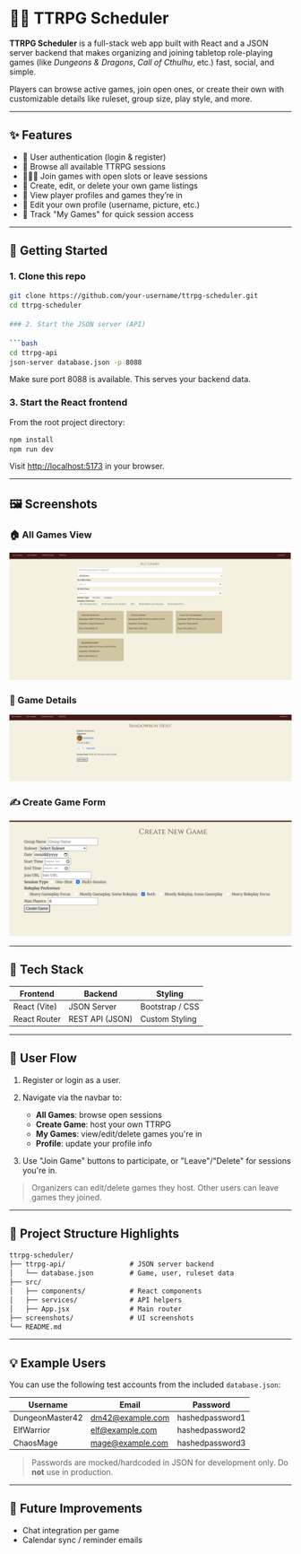 # 🧙‍♂️ TTRPG Scheduler

**TTRPG Scheduler** is a full-stack web app built with React and a JSON server backend that makes organizing and joining tabletop role-playing games (like *Dungeons & Dragons*, *Call of Cthulhu*, etc.) fast, social, and simple.

Players can browse active games, join open ones, or create their own with customizable details like ruleset, group size, play style, and more.

---

## ✨ Features

- 🔐 User authentication (login & register)
- 🎲 Browse all available TTRPG sessions
- 🧑‍🤝‍🧑 Join games with open slots or leave sessions
- 📝 Create, edit, or delete your own game listings
- 🧙 View player profiles and games they’re in
- 👤 Edit your own profile (username, picture, etc.)
- 📆 Track "My Games" for quick session access

---

## 🚀 Getting Started

### 1. Clone this repo

```bash
git clone https://github.com/your-username/ttrpg-scheduler.git
cd ttrpg-scheduler

### 2. Start the JSON server (API)

```bash
cd ttrpg-api
json-server database.json -p 8088
```

Make sure port 8088 is available. This serves your backend data.

### 3. Start the React frontend

From the root project directory:

```bash
npm install
npm run dev
```

Visit [http://localhost:5173](http://localhost:5173) in your browser.

---

## 🖼 Screenshots

### 🏠 All Games View

![All Games](./screenshots/all-games.png)

### 🎲 Game Details

![Game Details](./screenshots/game-details.png)

### ✍️ Create Game Form

![Create Game](./screenshots/create-game.png)

---

## 🧩 Tech Stack

| Frontend     | Backend         | Styling         |
| ------------ | --------------- | --------------- |
| React (Vite) | JSON Server     | Bootstrap / CSS |
| React Router | REST API (JSON) | Custom Styling  |

---

## 🔐 User Flow

1. Register or login as a user.
2. Navigate via the navbar to:

   * **All Games**: browse open sessions
   * **Create Game**: host your own TTRPG
   * **My Games**: view/edit/delete games you're in
   * **Profile**: update your profile info
3. Use "Join Game" buttons to participate, or "Leave"/"Delete" for sessions you're in.

> Organizers can edit/delete games they host. Other users can leave games they joined.

---

## 📁 Project Structure Highlights

```
ttrpg-scheduler/
├── ttrpg-api/                # JSON server backend
│   └── database.json         # Game, user, ruleset data
├── src/
│   ├── components/           # React components
│   ├── services/             # API helpers
│   ├── App.jsx               # Main router
├── screenshots/              # UI screenshots
└── README.md
```

---

## 💡 Example Users

You can use the following test accounts from the included `database.json`:

| Username        | Email                                       | Password        |
| --------------- | ------------------------------------------- | --------------- |
| DungeonMaster42 | [dm42@example.com](mailto:dm42@example.com) | hashedpassword1 |
| ElfWarrior      | [elf@example.com](mailto:elf@example.com)   | hashedpassword2 |
| ChaosMage       | [mage@example.com](mailto:mage@example.com) | hashedpassword3 |

> Passwords are mocked/hardcoded in JSON for development only. Do **not** use in production.

---

## 🧪 Future Improvements

* Chat integration per game
* Calendar sync / reminder emails